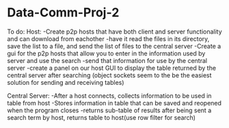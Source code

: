 # Data-Comm-Proj-2

To do:
Host:
-Create p2p hosts that have both client and server functionality and can download from eachother
-have it read the files in its directory, save the list to a file, and send the list of files to the central server
-Create a gui for the p2p hosts that allow you to enter in the information used by server and use the search
-send that information for use by the central server
-create a panel on our host GUI to display the table returned by the central server after searching
(object sockets seem to the be the easiest solution for sending and receiving tables) 

Central Server:
-After a host connects, collects information to be used in table from host
-Stores information in table that can be saved and reopened when the program closes
-returns sub-table of results after being sent a search term by host, returns table to host(use row filter for search)



